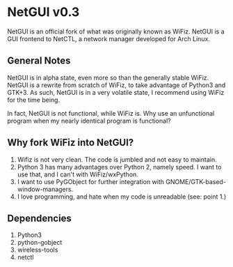 # NetGUI v0.3

NetGUI is an official fork of what was originally known as WiFiz. NetGUI is a GUI frontend to NetCTL, a network manager developed for Arch Linux.

## General Notes
NetGUI is in alpha state, even more so than the generally stable WiFiz. NetGUI is a rewrite from scratch of WiFiz, to take advantage of Python3 and GTK+3. As such, NetGUI is in a very volatile state, I recommend using WiFiz for the time being.

In fact, NetGUI is not functional, while WiFiz is. Why use an unfunctional program when my nearly identical program is functional?

## Why fork WiFiz into NetGUI?
1. Wifiz is not very clean. The code is jumbled and not easy to maintain.
2. Python 3 has many advantages over Python 2, namely speed. I want to use that, and I can't with WiFiz/wxPython.
3. I want to use PyGObject for further integration with GNOME/GTK-based-window-managers.
4. I love programming, and hate when my code is unreadable (see: point 1.)

## Dependencies
1. Python3
2. python-gobject
3. wireless-tools
4. netctl
